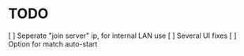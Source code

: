 TODO
======

[ ] Seperate "join server" ip, for internal LAN use
[ ] Several UI fixes
[ ] Option for match auto-start
